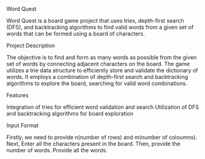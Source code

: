 Word Quest

Word Quest is a board game project that uses tries, depth-first search (DFS), and backtracking algorithms to find valid words from a given set of words that can be formed using a board of characters.


Project Description

The objective is to find and form as many words as possible from the given set of words by connecting adjacent characters on the board. The game utilizes a trie data structure to efficiently store and validate the dictionary of words. It employs a combination of depth-first search and backtracking algorithms to explore the board, searching for valid word combinations.


Features

Integration of tries for efficient word validation and search
Utilization of DFS and backtracking algorithms for board exploration


Input Format

Firstly, we need to provide n(number of rows) and m(number of coloumns). 
Next, Enter all the characters present in the board.
Then, provide the number of words.
Provide all the words.
